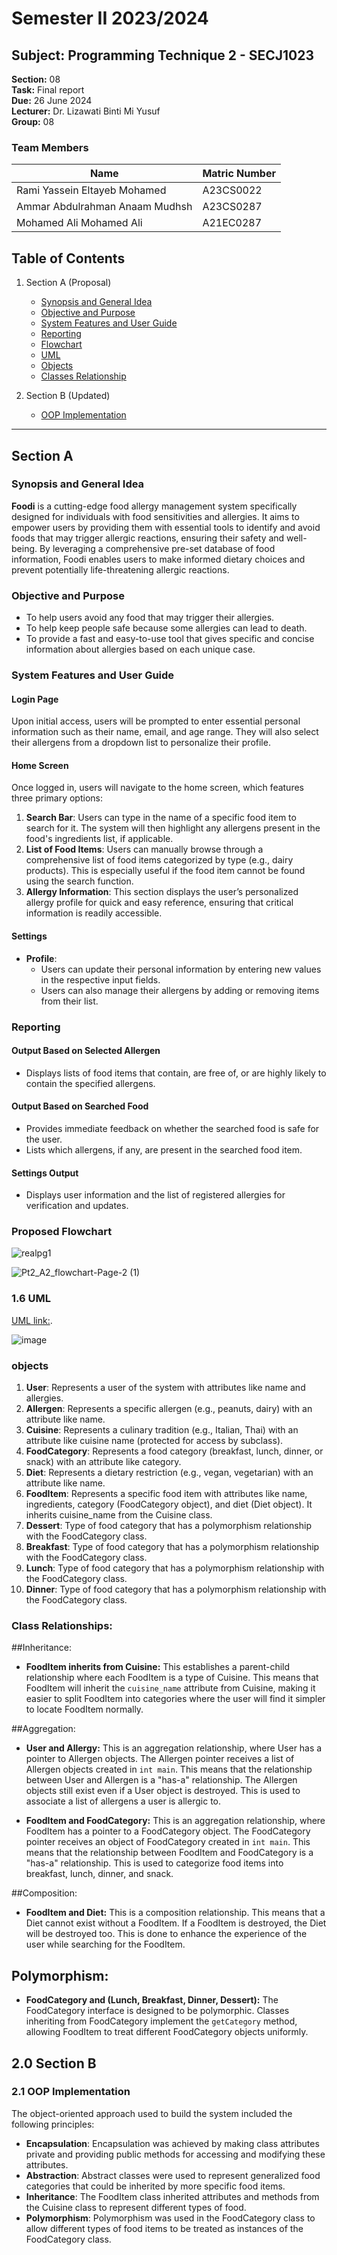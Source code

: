 # Semester II 2023/2024

## Subject: Programming Technique 2 - SECJ1023

**Section:** 08  
**Task:** Final report  
**Due:** 26 June 2024  
**Lecturer:** Dr. Lizawati Binti Mi Yusuf  
**Group:** 08  

### Team Members

| Name                          | Matric Number    |
|-------------------------------|------------------|
| Rami Yassein Eltayeb Mohamed  | A23CS0022        |
| Ammar Abdulrahman Anaam Mudhsh| A23CS0287        |
| Mohamed Ali Mohamed Ali       | A21EC0287        |

## Table of Contents

1. Section A (Proposal)
    - [Synopsis and General Idea](#11-synopsis-and-general-idea)
    - [Objective and Purpose](#12-objective-and-purpose)
    - [System Features and User Guide](#13-system-features-and-user-guide)
    - [Reporting](#14-reporting)
    - [Flowchart](#15-flowchart)
    - [UML](#16-uml)
    - [Objects](#17-objects)
    - [Classes Relationship](#19-classes-relationship)

2. Section B (Updated)
    - [OOP Implementation](#21-oop-implementation)

---

## Section A

###  Synopsis and General Idea

**Foodi** is a cutting-edge food allergy management system specifically designed for individuals with food sensitivities and allergies. It aims to empower users by providing them with essential tools to identify and avoid foods that may trigger allergic reactions, ensuring their safety and well-being. By leveraging a comprehensive pre-set database of food information, Foodi enables users to make informed dietary choices and prevent potentially life-threatening allergic reactions.

###  Objective and Purpose

- To help users avoid any food that may trigger their allergies.
- To help keep people safe because some allergies can lead to death.
- To provide a fast and easy-to-use tool that gives specific and concise information about allergies based on each unique case.

###  System Features and User Guide

#### Login Page

Upon initial access, users will be prompted to enter essential personal information such as their name, email, and age range. They will also select their allergens from a dropdown list to personalize their profile.

#### Home Screen

Once logged in, users will navigate to the home screen, which features three primary options:

1. **Search Bar**: Users can type in the name of a specific food item to search for it. The system will then highlight any allergens present in the food's ingredients list, if applicable.
2. **List of Food Items**: Users can manually browse through a comprehensive list of food items categorized by type (e.g., dairy products). This is especially useful if the food item cannot be found using the search function.
3. **Allergy Information**: This section displays the user’s personalized allergy profile for quick and easy reference, ensuring that critical information is readily accessible.

#### Settings

- **Profile**:
    - Users can update their personal information by entering new values in the respective input fields.
    - Users can also manage their allergens by adding or removing items from their list.

###  Reporting

#### Output Based on Selected Allergen

- Displays lists of food items that contain, are free of, or are highly likely to contain the specified allergens.

#### Output Based on Searched Food

- Provides immediate feedback on whether the searched food is safe for the user.
- Lists which allergens, if any, are present in the searched food item.

#### Settings Output

- Displays user information and the list of registered allergies for verification and updates.

###  Proposed Flowchart

![realpg1](https://github.com/jjn7702/SECJ1023-PT2/assets/149052853/10cf9b15-98a5-4132-93e5-bc1eb1448ecc)

![Pt2_A2_flowchart-Page-2 (1)](https://github.com/jjn7702/SECJ1023-PT2/assets/149052853/c777e7b9-4d85-43a6-ba7e-73ed8729b411)
### 1.6 UML
[UML link:](https://app.creately.com/d/yvJ5es1K2eW/view).

![image](https://github.com/jjn7702/SECJ1023-PT2/assets/122166710/25d469f4-8874-4a65-aa4f-32da849bab66)

###  objects

1. **User**: Represents a user of the system with attributes like name and allergies.
2. **Allergen**: Represents a specific allergen (e.g., peanuts, dairy) with an attribute like name.
3. **Cuisine**: Represents a culinary tradition (e.g., Italian, Thai) with an attribute like cuisine name (protected for access by subclass).
4. **FoodCategory**: Represents a food category (breakfast, lunch, dinner, or snack) with an attribute like category.
5. **Diet**: Represents a dietary restriction (e.g., vegan, vegetarian) with an attribute like name.
6. **FoodItem**: Represents a specific food item with attributes like name, ingredients, category (FoodCategory object), and diet (Diet object). It inherits cuisine_name from the Cuisine class.
7. **Dessert**: Type of food category that has a polymorphism relationship with the FoodCategory class.
8. **Breakfast**: Type of food category that has a polymorphism relationship with the FoodCategory class.
9. **Lunch**: Type of food category that has a polymorphism relationship with the FoodCategory class.
10. **Dinner**: Type of food category that has a polymorphism relationship with the FoodCategory class.


###  Class Relationships:

##Inheritance:
- **FoodItem inherits from Cuisine:** This establishes a parent-child relationship where each FoodItem is a type of Cuisine. This means that FoodItem will inherit the `cuisine_name` attribute from Cuisine, making it easier to split FoodItem into categories where the user will find it simpler to locate FoodItem normally.

##Aggregation:
- **User and Allergy:** This is an aggregation relationship, where User has a pointer to Allergen objects. The Allergen pointer receives a list of Allergen objects created in `int main`. This means that the relationship between User and Allergen is a "has-a" relationship. The Allergen objects still exist even if a User object is destroyed. This is used to associate a list of allergens a user is allergic to.

- **FoodItem and FoodCategory:** This is an aggregation relationship, where FoodItem has a pointer to a FoodCategory object. The FoodCategory pointer receives an object of FoodCategory created in `int main`. This means that the relationship between FoodItem and FoodCategory is a "has-a" relationship. This is used to categorize food items into breakfast, lunch, dinner, and snack.

##Composition:
- **FoodItem and Diet:** This is a composition relationship. This means that a Diet cannot exist without a FoodItem. If a FoodItem is destroyed, the Diet will be destroyed too. This is done to enhance the experience of the user while searching for the FoodItem.

## Polymorphism:
- **FoodCategory and (Lunch, Breakfast, Dinner, Dessert):** The FoodCategory interface is designed to be polymorphic. Classes inheriting from FoodCategory implement the `getCategory` method, allowing FoodItem to treat different FoodCategory objects uniformly.

## 2.0 Section B

### 2.1 OOP Implementation

The object-oriented approach used to build the system included the following principles:

- **Encapsulation**: Encapsulation was achieved by making class attributes private and providing public methods for accessing and modifying these attributes.
- **Abstraction**: Abstract classes were used to represent generalized food categories that could be inherited by more specific food items.
- **Inheritance**: The FoodItem class inherited attributes and methods from the Cuisine class to represent different types of food.
- **Polymorphism**: Polymorphism was used in the FoodCategory class to allow different types of food items to be treated as instances of the FoodCategory class.



